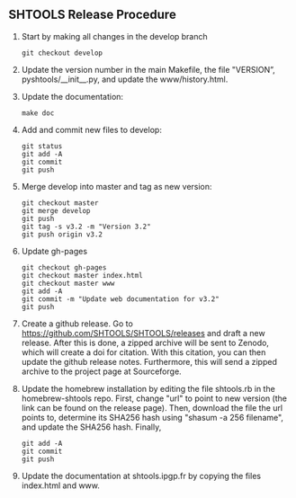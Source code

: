 SHTOOLS Release Procedure
-------------------------

1. Start by making all changes in the develop branch

    ```
    git checkout develop
    ```
    
2. Update the version number in the main Makefile, the file "VERSION”, pyshtools/\_\_init\_\_.py, and update the www/history.html.
3. Update the documentation:

    ```
    make doc
    ```
4. Add and commit new files to develop:

    ```
    git status
    git add -A
    git commit
    git push
    ```
    
5. Merge develop into master and tag as new version:

    ```
    git checkout master
    git merge develop
    git push
    git tag -s v3.2 -m "Version 3.2"
    git push origin v3.2
    ```

6. Update gh-pages

    ```
    git checkout gh-pages
    git checkout master index.html
    git checkout master www
    git add -A
    git commit -m "Update web documentation for v3.2"
    git push
    ```

7. Create a github release. Go to https://github.com/SHTOOLS/SHTOOLS/releases and draft a new release. After this is done, a zipped archive will be sent to Zenodo, which will create a doi for citation. With this citation, you can then update the github release notes. Furthermore, this will send a zipped archive to the project page at Sourceforge.

8. Update the homebrew installation by editing the file shtools.rb in the homebrew-shtools repo. First, change "url" to point to new version (the link can be found on the release page). Then, download the file the url points to, determine its SHA256 hash using "shasum -a 256 filename", and update the SHA256 hash. Finally,

    ```
    git add -A
    git commit
    git push
    ```

9. Update the documentation at shtools.ipgp.fr by copying the files index.html and www.
